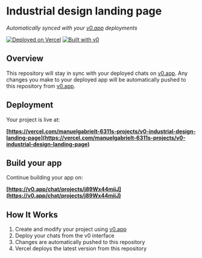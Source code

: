 # Industrial design landing page

*Automatically synced with your [v0.app](https://v0.app) deployments*

[![Deployed on Vercel](https://img.shields.io/badge/Deployed%20on-Vercel-black?style=for-the-badge&logo=vercel)](https://vercel.com/manuelgabrielt-6311s-projects/v0-industrial-design-landing-page)
[![Built with v0](https://img.shields.io/badge/Built%20with-v0.app-black?style=for-the-badge)](https://v0.app/chat/projects/j89Wx44miiJ)

## Overview

This repository will stay in sync with your deployed chats on [v0.app](https://v0.app).
Any changes you make to your deployed app will be automatically pushed to this repository from [v0.app](https://v0.app).

## Deployment

Your project is live at:

**[https://vercel.com/manuelgabrielt-6311s-projects/v0-industrial-design-landing-page](https://vercel.com/manuelgabrielt-6311s-projects/v0-industrial-design-landing-page)**

## Build your app

Continue building your app on:

**[https://v0.app/chat/projects/j89Wx44miiJ](https://v0.app/chat/projects/j89Wx44miiJ)**

## How It Works

1. Create and modify your project using [v0.app](https://v0.app)
2. Deploy your chats from the v0 interface
3. Changes are automatically pushed to this repository
4. Vercel deploys the latest version from this repository
